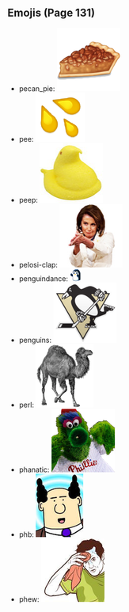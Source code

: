 
## Emojis (Page 131)

* pecan_pie: ![pecan_pie](output/pecan_pie.png)
* pee: ![pee](output/pee.png)
* peep: ![peep](output/peep.jpg)
* pelosi-clap: ![pelosi-clap](output/pelosi-clap.jpg)
* penguindance: ![penguindance](output/penguindance.gif)
* penguins: ![penguins](output/penguins.png)
* perl: ![perl](output/perl.gif)
* phanatic: ![phanatic](output/phanatic.png)
* phb: ![phb](output/phb.jpg)
* phew: ![phew](output/phew.jpg)
